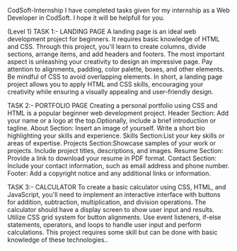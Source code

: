 CodSoft-Internship
I have completed tasks given for my internship as a Web Developer in CodSoft. I hope it will be helpfull for you.

(Level 1)
TASK 1:- LANDING PAGE 
A landing page is an ideal web development project for beginners. It requires basic knowledge of HTML and CSS.
Through this project, you'll learn to create columns, divide sections, arrange items, and add headers and footers.
The most important aspect is unleashing your creativity to design an impressive page. Pay attention to alignments, padding, color palette, boxes, and other elements. 
Be mindful of CSS to avoid overlapping elements.
In short, a landing page project allows you to apply HTML and CSS skills, encouraging your creativity while ensuring a visually appealing and user-friendly design.

TASK 2:- PORTFOLIO PAGE 
Creating a personal portfolio using CSS and HTML is a popular beginner web development project. 
Header Section: Add your name or a logo at the top.Optionally, include a brief introduction or tagline.
About Section: Insert an image of yourself. Write a short bio highlighting your skills and experience.
Skills Section:List your key skills or areas of expertise.
Projects Section:Showcase samples of your work or projects. Include project titles, descriptions, and images.
Resume Section: Provide a link to download your resume in PDF format. 
Contact Section: Include your contact information, such as email address and phone number.
Footer: Add a copyright notice and any additional links or information.

TASK 3:- CALCULATOR 
To create a basic calculator using CSS, HTML, and JavaScript, you'll need to implement an interactive interface with buttons for addition, subtraction, multiplication, and division operations.
The calculator should have a display screen to show user input and results. Utilize CSS grid system for button alignments. 
Use event listeners, if-else statements, operators, and loops to handle user input and perform calculations.
This project requires some skill but can be done with basic knowledge of these technologies..
